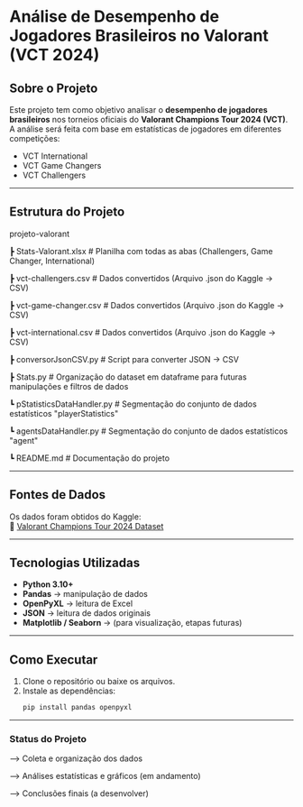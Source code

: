 # Análise de Desempenho de Jogadores Brasileiros no Valorant (VCT 2024)

## Sobre o Projeto
Este projeto tem como objetivo analisar o **desempenho de jogadores brasileiros** nos torneios oficiais do **Valorant Champions Tour 2024 (VCT)**.  
A análise será feita com base em estatísticas de jogadores em diferentes competições:

- VCT International  
- VCT Game Changers  
- VCT Challengers
---

## Estrutura do Projeto
projeto-valorant 

┣ Stats-Valorant.xlsx # Planilha com todas as abas (Challengers, Game Changer, International)

┣ vct-challengers.csv # Dados convertidos (Arquivo .json do Kaggle → CSV)

┣ vct-game-changer.csv # Dados convertidos (Arquivo .json do Kaggle → CSV)

┣ vct-international.csv # Dados convertidos (Arquivo .json do Kaggle → CSV)

┣ conversorJsonCSV.py # Script para converter JSON → CSV

┣ Stats.py # Organização do dataset em dataframe para futuras manipulações e filtros de dados

┗ pStatisticsDataHandler.py # Segmentação do conjunto de dados estatísticos "playerStatistics"

┗ agentsDataHandler.py # Segmentação do conjunto de dados estatísticos "agent"

┗ README.md # Documentação do projeto

---

## Fontes de Dados
Os dados foram obtidos do Kaggle:  
🔗 [Valorant Champions Tour 2024 Dataset](https://www.kaggle.com/datasets/sauurabhkr/valorant-champions-tour-2024)

---

## Tecnologias Utilizadas
- **Python 3.10+**
- **Pandas** → manipulação de dados
- **OpenPyXL** → leitura de Excel
- **JSON** → leitura de dados originais
- **Matplotlib / Seaborn** → (para visualização, etapas futuras)

---

## Como Executar
1. Clone o repositório ou baixe os arquivos.
2. Instale as dependências:
   ```bash
   pip install pandas openpyxl

---

### Status do Projeto

--> Coleta e organização dos dados

--> Análises estatísticas e gráficos (em andamento)

-->️ Conclusões finais (a desenvolver)
